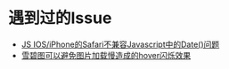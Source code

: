 # 遇到过的Issue <Badge text="0.10.1+" type="tip"/>

* [JS IOS/iPhone的Safari不兼容Javascript中的Date()问题](https://stackoverflow.com/questions/13363673/javascript-date-is-invalid-on-ios) 
* [雪碧图可以避免图片加载慢造成的hover闪烁效果](https://stackoverflow.com/questions/39709012/images-so-slow-they-do-not-appear-on-page-when-document-finishes-loading)